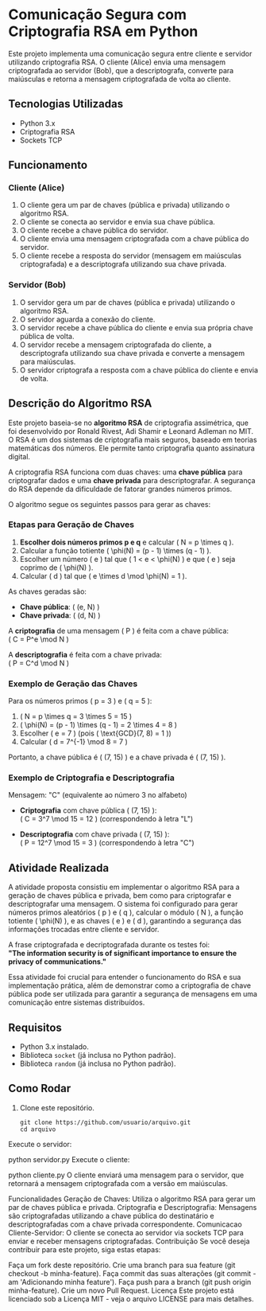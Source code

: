 # Comunicação Segura com Criptografia RSA em Python

Este projeto implementa uma comunicação segura entre cliente e servidor utilizando criptografia RSA. O cliente (Alice) envia uma mensagem criptografada ao servidor (Bob), que a descriptografa, converte para maiúsculas e retorna a mensagem criptografada de volta ao cliente.

## Tecnologias Utilizadas

- Python 3.x
- Criptografia RSA
- Sockets TCP

## Funcionamento

### Cliente (Alice)

1. O cliente gera um par de chaves (pública e privada) utilizando o algoritmo RSA.
2. O cliente se conecta ao servidor e envia sua chave pública.
3. O cliente recebe a chave pública do servidor.
4. O cliente envia uma mensagem criptografada com a chave pública do servidor.
5. O cliente recebe a resposta do servidor (mensagem em maiúsculas criptografada) e a descriptografa utilizando sua chave privada.

### Servidor (Bob)

1. O servidor gera um par de chaves (pública e privada) utilizando o algoritmo RSA.
2. O servidor aguarda a conexão do cliente.
3. O servidor recebe a chave pública do cliente e envia sua própria chave pública de volta.
4. O servidor recebe a mensagem criptografada do cliente, a descriptografa utilizando sua chave privada e converte a mensagem para maiúsculas.
5. O servidor criptografa a resposta com a chave pública do cliente e envia de volta.

## Descrição do Algoritmo RSA

Este projeto baseia-se no **algoritmo RSA** de criptografia assimétrica, que foi desenvolvido por Ronald Rivest, Adi Shamir e Leonard Adleman no MIT. O RSA é um dos sistemas de criptografia mais seguros, baseado em teorias matemáticas dos números. Ele permite tanto criptografia quanto assinatura digital.

A criptografia RSA funciona com duas chaves: uma **chave pública** para criptografar dados e uma **chave privada** para descriptografar. A segurança do RSA depende da dificuldade de fatorar grandes números primos.

O algoritmo segue os seguintes passos para gerar as chaves:

### Etapas para Geração de Chaves

1. **Escolher dois números primos p e q** e calcular \( N = p \times q \).
2. Calcular a função totiente \( \phi(N) = (p - 1) \times (q - 1) \).
3. Escolher um número \( e \) tal que \( 1 < e < \phi(N) \) e que \( e \) seja coprimo de \( \phi(N) \).
4. Calcular \( d \) tal que \( e \times d \mod \phi(N) = 1 \).

As chaves geradas são:

- **Chave pública**: \( (e, N) \)
- **Chave privada**: \( (d, N) \)

A **criptografia** de uma mensagem \( P \) é feita com a chave pública:  
\( C = P^e \mod N \)

A **descriptografia** é feita com a chave privada:  
\( P = C^d \mod N \)

### Exemplo de Geração das Chaves

Para os números primos \( p = 3 \) e \( q = 5 \):

1. \( N = p \times q = 3 \times 5 = 15 \)
2. \( \phi(N) = (p - 1) \times (q - 1) = 2 \times 4 = 8 \)
3. Escolher \( e = 7 \) (pois \( \text{GCD}(7, 8) = 1 \))
4. Calcular \( d = 7^{-1} \mod 8 = 7 \)

Portanto, a chave pública é \( (7, 15) \) e a chave privada é \( (7, 15) \).

### Exemplo de Criptografia e Descriptografia

Mensagem: "C" (equivalente ao número 3 no alfabeto)

- **Criptografia** com chave pública \( (7, 15) \):  
  \( C = 3^7 \mod 15 = 12 \) (correspondendo à letra "L")

- **Descriptografia** com chave privada \( (7, 15) \):  
  \( P = 12^7 \mod 15 = 3 \) (correspondendo à letra "C")

## Atividade Realizada

A atividade proposta consistiu em implementar o algoritmo RSA para a geração de chaves pública e privada, bem como para criptografar e descriptografar uma mensagem. O sistema foi configurado para gerar números primos aleatórios \( p \) e \( q \), calcular o módulo \( N \), a função totiente \( \phi(N) \), e as chaves \( e \) e \( d \), garantindo a segurança das informações trocadas entre cliente e servidor.

A frase criptografada e decriptografada durante os testes foi:  
**"The information security is of significant importance to ensure the privacy of communications."**

Essa atividade foi crucial para entender o funcionamento do RSA e sua implementação prática, além de demonstrar como a criptografia de chave pública pode ser utilizada para garantir a segurança de mensagens em uma comunicação entre sistemas distribuídos.

## Requisitos

- Python 3.x instalado.
- Biblioteca `socket` (já inclusa no Python padrão).
- Biblioteca `random` (já inclusa no Python padrão).

## Como Rodar

1. Clone este repositório.
   
   ```
   git clone https://github.com/usuario/arquivo.git
   cd arquivo
Execute o servidor:


python servidor.py
Execute o cliente:


python cliente.py
O cliente enviará uma mensagem para o servidor, que retornará a mensagem criptografada com a versão em maiúsculas.

Funcionalidades
Geração de Chaves: Utiliza o algoritmo RSA para gerar um par de chaves pública e privada.
Criptografia e Descriptografia: Mensagens são criptografadas utilizando a chave pública do destinatário e descriptografadas com a chave privada correspondente.
Comunicacao Cliente-Servidor: O cliente se conecta ao servidor via sockets TCP para enviar e receber mensagens criptografadas.
Contribuição
Se você deseja contribuir para este projeto, siga estas etapas:

Faça um fork deste repositório.
Crie uma branch para sua feature (git checkout -b minha-feature).
Faça commit das suas alterações (git commit -am 'Adicionando minha feature').
Faça push para a branch (git push origin minha-feature).
Crie um novo Pull Request.
Licença
Este projeto está licenciado sob a Licença MIT - veja o arquivo LICENSE para mais detalhes.

